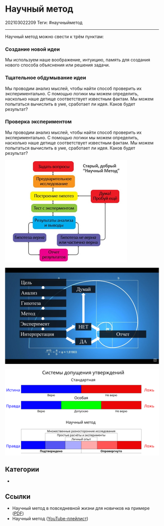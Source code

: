 # Научный метод

202103022209
Теги: #научныйметод
___

Научный метод можно свести к трём пунктам:

### Создание новой идеи

Мы используем наше воображение, интуицию, память для создания нового способа объяснения или решения задачи.

### Тщательное обдумывание идеи

Мы проводим анализ мыслей, чтобы найти способ проверить их экспериментально. С помощью логики мы можем определить, насколько наше детище соответствует известным фактам. Мы можем попытаться вычислить в уме, сработает ли идея. Каков будет результат?

### Проверка экспериментом

Мы проводим анализ мыслей, чтобы найти способ проверить их экспериментально. С помощью логики мы можем определить, насколько наше детище соответствует известным фактам. Мы можем попытаться вычислить в уме, сработает ли идея. Каков будет результат?

![Структура научного метода](../assets/a_b_test_scientific-method.jpg)

![Структура научного метода](../assets/%D0%A1%D1%82%D1%80%D1%83%D0%BA%D1%82%D1%83%D1%80%D0%B0-%D0%BD%D0%B0%D1%83%D1%87%D0%BD%D0%BE%D0%B3%D0%BE-%D0%BC%D0%B5%D1%82%D0%BE%D0%B4%D0%B0.png)

![Система допущения утверждений](../assets/%D0%A1%D0%B8%D1%81%D1%82%D0%B5%D0%BC%D0%B0-%D0%B4%D0%BE%D0%BF%D1%83%D1%89%D0%B5%D0%BD%D0%B8%D1%8F-%D1%83%D1%82%D0%B2%D0%B5%D1%80%D0%B6%D0%B4%D0%B5%D0%BD%D0%B8%D0%B9.jpg)

## Категории

* 

## Ссылки

* Научный метод в повседневной жизни для новичков на примере ([PDF](https://drive.google.com/file/d/1RTTDh5uzBmnHm-f-0C_zrvtH-WCgKA5l/view?usp=sharing))
* Научный метод ([YouTube-плейлист](https://www.youtube.com/playlist?list=PLkitAWWhaFc4XsurN6bjafcBZOxRzFZbD))
